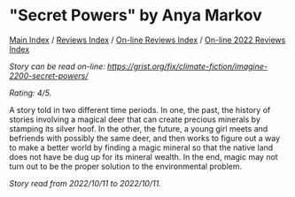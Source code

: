 # "Secret Powers" by Anya Markov

[Main Index](../../../README.md) / [Reviews Index](../../README.md) / [On-line Reviews Index](../README.md) / [On-line 2022 Reviews Index](README.md)

*Story can be read on-line: <https://grist.org/fix/climate-fiction/imagine-2200-secret-powers/>*

*Rating: 4/5.*

A story told in two different time periods. In one, the past, the history of stories involving a magical deer that can create precious minerals by stamping its silver hoof. In the other, the future, a young girl meets and befriends with possibly the same deer, and then works to figure out a way to make a better world by finding a magic mineral so that the native land does not have be dug up for its mineral wealth. In the end, magic may not turn out to be the proper solution to the environmental problem.

*Story read from 2022/10/11 to 2022/10/11.*
